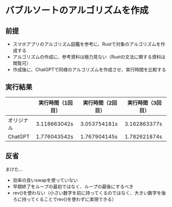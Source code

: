 # バブルソートのアルゴリズムを作成

## 前提
- スマホアプリのアルゴリズム図鑑を参考に、Rustで対象のアルゴリズムを作成する
- アルゴリズムの作成に、参考資料は極力見ない（Rustの文法に関する資料は閲覧可）
- 作成後に、ChatGPTで同様のアルゴリズムを作成させ、実行時間を比較する

## 実行結果
|            | 実行時間（1回目） | 実行時間（2回目） | 実行時間（3回目） | 
| ---------- | ----------------- | ----------------- | ----------------- | 
| オリジナル | 3.118663042s      |  3.053754181s     |  3.162863377s     | 
| ChatGPT    | 1.776043542s      | 1.767904145s      | 1.782621874s      | 

## 反省
まけた...
- 効率の良いswapを使っていない
- 早期終了をループの最初ではなく、ループの最後にするべき
- rev()を使わない（小さい数字を前に持ってくるのではなく、大きい数字を後ろに持ってくることでrev()を使わずに実現できる）